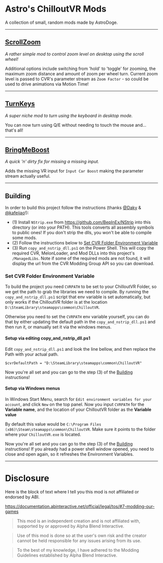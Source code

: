 # Astro's ChilloutVR Mods

A collection of small, random mods made by AstroDoge.

---

## [ScrollZoom](ScrollZoom)

*A rather simple mod to control zoom level on desktop using the scroll wheel!*

Additional options include switching from 'hold' to 'toggle' for zooming, the maximum zoom distance and amount of zoom per wheel turn.
Current zoom level is passed to CVR's parameter stream as `Zoom Factor` - so could be used to drive animations via Motion Time!

---

## [TurnKeys](TurnKeys)

*A super niche mod to turn using the keyboard in desktop mode.*

You can now turn using Q/E without needing to touch the mouse and... that's all!

---

## [BringMeBoost](BringMeBoost)

*A quick 'n' dirty fix for missing a missing input.*

Adds the missing VR input for `Input Car Boost` making the parameter stream actually useful.

---

## Building

In order to build this project follow the instructions (thanks [@Daky](https://github.com/dakyneko) & [@kafeijao](https://github.com/kafeijao)!):

- (1) Install `NStrip.exe` from https://github.com/BepInEx/NStrip into this directory (or into your PATH). This tools
  converts all assembly symbols to public ones! If you don't strip the dlls, you won't be able to compile some mods.
- (2) Follow the instructions below to [Set CVR Folder Environment Variable](#set-cvr-folder-environment-variable)
- (3) Run `copy_and_nstrip_dll.ps1` on the Power Shell. This will copy the required CVR, MelonLoader, and Mod DLLs into
  this project's `/ManagedLibs`. Note if some of the required mods are not found, it will display the url from the CVR
  Modding Group API so you can download.

### Set CVR Folder Environment Variable

To build the project you need `CVRPATH` to be set to your ChilloutVR Folder, so we get the path to grab the libraries 
we need to compile. By running the `copy_and_nstrip_dll.ps1` script that env variable is set automatically, but only
works if the ChilloutVR folder is at the location `D:\SteamLibrary\steamapps\common\ChilloutVR`.

Otherwise you need to set the `CVRPATH` env variable yourself, you can do that by either updating the default path in
the `copy_and_nstrip_dll.ps1` and then run it, or manually set it via the windows menus.


#### Setup via editing copy_and_nstrip_dll.ps1

Edit `copy_and_nstrip_dll.ps1` and look the line bellow, and then replace the Path with your actual path.

```$cvrDefaultPath = "D:\SteamLibrary\steamapps\common\ChilloutVR"```

Now you're all set and you can go to the step (3) of the [Building](#building) instructions!


#### Setup via Windows menus

In Windows Start Menu, search for `Edit environment variables for your account`, and click `New` on the top panel.
Now you input `CVRPATH` for the **Variable name**, and the location of your ChilloutVR folder as the **Variable value**

By default this value would be `C:\Program Files (x86)\Steam\steamapps\common\ChilloutVR`. 
Make sure it points to the folder where your `ChilloutVR.exe` is located.

Now you're all set and you can go to the step (3) of the [Building](#building) instructions! If you already had a power
shell window opened, you need to close and open again, so it refreshes the Environment Variables.

---

# Disclosure  

Here is the block of text where I tell you this mod is not affiliated or endorsed by ABI.

https://documentation.abinteractive.net/official/legal/tos/#7-modding-our-games

> This mod is an independent creation and is not affiliated with, supported by or approved by Alpha Blend Interactive. 

> Use of this mod is done so at the user's own risk and the creator cannot be held responsible for any issues arising from its use.

> To the best of my knowledge, I have adhered to the Modding Guidelines established by Alpha Blend Interactive.
